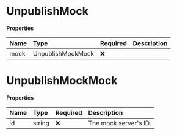 # UnpublishMock

**Properties**

| Name | Type              | Required | Description |
| :--- | :---------------- | :------- | :---------- |
| mock | UnpublishMockMock | ❌       |             |

# UnpublishMockMock

**Properties**

| Name | Type   | Required | Description           |
| :--- | :----- | :------- | :-------------------- |
| id   | string | ❌       | The mock server's ID. |

<!-- This file was generated by liblab | https://liblab.com/ -->
